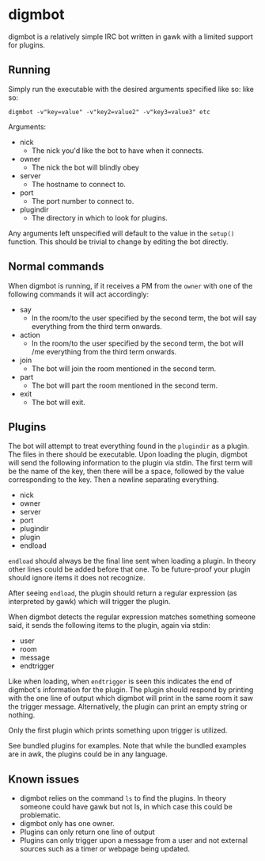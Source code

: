 digmbot
=======

digmbot is a relatively simple IRC bot written in gawk with a limited support
for plugins.

Running
-------

Simply run the executable with the desired arguments specified like so:
like so:

    digmbot -v"key=value" -v"key2=value2" -v"key3=value3" etc

Arguments:

- nick
    - The nick you'd like the bot to have when it connects.
- owner
    - The nick the bot will blindly obey
- server
    - The hostname to connect to.
- port
    - The port number to connect to.
- plugindir
    - The directory in which to look for plugins.

Any arguments left unspecified will default to the value in the `setup()`
function.  This should be trivial to change by editing the bot directly.

Normal commands
---------------

When digmbot is running, if it receives a PM from the `owner` with one of the
following commands it will act accordingly:

- say
    - In the room/to the user specified by the second term, the bot will say
      everything from the third term onwards.
- action
    - In the room/to the user specified by the second term, the bot will /me
      everything from the third term onwards.
- join
    - The bot will join the room mentioned in the second term.
- part
    - The bot will part the room mentioned in the second term.
- exit
    - The bot will exit.

Plugins
-------

The bot will attempt to treat everything found in the `plugindir` as a plugin.
The files in there should be executable.  Upon loading the plugin, digmbot will
send the following information to the plugin via stdin.  The first term will be
the name of the key, then there will be a space, followed by the value
corresponding to the key.  Then a newline separating everything.

- nick
- owner
- server
- port
- plugindir
- plugin
- endload

`endload` should always be the final line sent when loading a plugin.  In
theory other lines could be added before that one.  To be future-proof your
plugin should ignore items it does not recognize.

After seeing `endload`, the plugin should return a regular expression (as
interpreted by gawk) which will trigger the plugin.

When digmbot detects the regular expression matches something someone said, it
sends the following items to the plugin, again via stdin:

- user
- room
- message
- endtrigger

Like when loading, when `endtrigger` is seen this indicates the end of
digmbot's information for the plugin.  The plugin should respond by printing
with the one line of output which digmbot will print in the same room it saw
the trigger message.  Alternatively, the plugin can print an empty string or
nothing.

Only the first plugin which prints something upon trigger is utilized.

See bundled plugins for examples.  Note that while the bundled examples are in
awk, the plugins could be in any language.

Known issues
------------

- digmbot relies on the command `ls` to find the plugins.  In theory someone
  could have gawk but not ls, in which case this could be problematic.
- digmbot only has one owner.
- Plugins can only return one line of output
- Plugins can only trigger upon a message from a user and not external sources
  such as a timer or webpage being updated.
